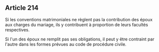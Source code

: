 Article 214
----
Si les conventions matrimoniales ne règlent pas la contribution des époux aux
charges du mariage, ils y contribuent à proportion de leurs facultés
respectives.

Si l'un des époux ne remplit pas ses obligations, il peut y être contraint par
l'autre dans les formes prévues au code de procédure civile.
